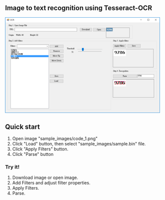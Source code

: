 Image to text recognition using Tesseract-OCR
---------------------------------------------


![ScreenShot](./screenshots/01.png)

## Quick start

1. Open image "sample_images/code_1.png"
2. Click "Load" button, then select "sample_images/sample.bin" file.
3. Click "Apply Filters" button.
4. Click "Parse" button


### Try it!
1. Download image or open image.
2. Add Filters and adjust filter properties.
3. Apply Filters.
4. Parse.


